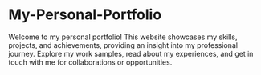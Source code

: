 # My-Personal-Portfolio
Welcome to my personal portfolio! This website showcases my skills, projects, and achievements, providing an insight into my professional journey. Explore my work samples, read about my experiences, and get in touch with me for collaborations or opportunities. 
